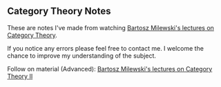 ## Category Theory Notes

These are notes I've made from watching [Bartosz Milewski's lectures on Category Theory][youtube].

If you notice any errors please feel free to contact me. I welcome the chance to improve my understanding of the subject.

[youtube]: <https://www.youtube.com/playlist?list=PLbgaMIhjbmEnaH_LTkxLI7FMa2HsnawM_>

Follow on material (Advanced): [Bartosz Milewski's lectures on Category Theory II][youtube-2]

[youtube-2]: <https://www.youtube.com/playlist?list=PLbgaMIhjbmElia1eCEZNvsVscFef9m0dm>
